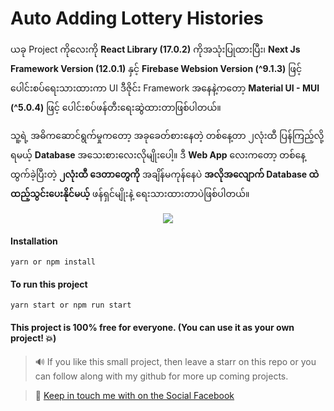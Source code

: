 # Auto Adding Lottery Histories

ယခု Project ကိုလေးကို **React Library (17.0.2)** ကိုအသုံးပြုထားပြီး၊ **Next Js Framework Version (12.0.1)** နှင့် **Firebase Websion Version (^9.1.3)** ဖြင့် ပေါင်းစပ်ရေးသားထားကာ UI ဒီဇိုင်း Framework အနေနဲ့ကတော့ **Material UI - MUI (^5.0.4)** ဖြင့် ပေါင်းစပ်ဖန်တီးရေးဆွဲထားတာဖြစ်ပါတယ်။



သူ့ရဲ့ အဓိကဆောင်ရွက်မှုကတော့ အခုခေတ်စားနေတဲ့ တစ်နေ့တာ ၂လုံးထီ ပြန်ကြည့်လို့ရမယ့် **Database** အသေးစားလေးလိုမျိုးပေါ့။ ဒီ **Web App** လေးကတော့ တစ်နေ့ထွက်ခဲ့ပြီးတဲ့ **၂လုံးထီ ဒေတာတွေကို** အချိန်မကုန်နေပဲ **အလိုအလျောက် Database ထဲ ထည့်သွင်းပေးနိုင်မယ့်** ဖန်ရှင်မျိုးနဲ့ ရေးသားထားတာပဲဖြစ်ပါတယ်။

<p align="center">
<img src="https://i.imgur.com/9t0SCSD.png" />
</p>

#### Installation

```
yarn or npm install
```

#### To run this project

```
yarn start or npm run start
```

#### This project is 100% free for everyone. (You can use it as your own project! 💥)

> 🔊 If you like this small project, then leave a starr on this repo or you can follow along with my github for more up coming projects.

> 💬 [Keep in touch me with on the Social Facebook](https://facebook.com/chanlaymcmm)
